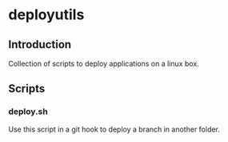 # deployutils

## Introduction

Collection of scripts to deploy applications on a linux box.

## Scripts

### deploy.sh

Use this script in a git hook to deploy a branch in another folder.
